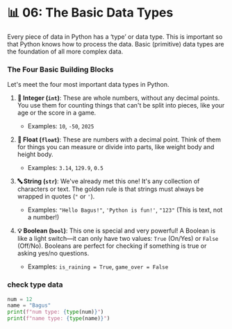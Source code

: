 # 📊 06: The Basic Data Types

Every piece of data in Python has a ‘type’ or data type. This is important so that Python knows how to process the data. Basic (primitive) data types are the foundation of all more complex data.

### The Four Basic Building Blocks

Let's meet the four most important data types in Python.

1.  **🔢 Integer (`int`)**: These are whole numbers, without any decimal points. You use them for counting things that can't be split into pieces, like your age or the score in a game.

    - Examples: `10`, `-50`, `2025`

2.  **🔢 Float (`float`)**: These are numbers _with_ a decimal point. Think of them for things you can measure or divide into parts, like weight body and height body.

    - Examples: `3.14`, `129.9`, `0.5`

3.  **🔤 String (`str`)**: We've already met this one! It's any collection of characters or text. The golden rule is that strings must always be wrapped in quotes (`"` or `'`).

    - Examples: `"Hello Bagus!"`, `'Python is fun!'`, `"123"` (This is text, not a number!)

4.  **💡 Boolean (`bool`)**: This one is special and very powerful! A Boolean is like a light switch—it can only have two values: `True` (On/Yes) or `False` (Off/No). Booleans are perfect for checking if something is true or asking yes/no questions.
    - Examples: `is_raining = True`, `game_over = False`

### check type data

```python
num = 12
name = "Bagus"
print(f"num type: {type(num)}")
print(f"name type: {type(name)}")
```
